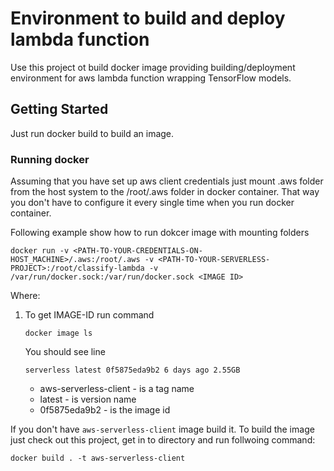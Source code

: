 # Environment to build and deploy lambda function 

Use this project ot build docker image providing building/deployment
environment for aws lambda function wrapping TensorFlow models.

## Getting Started

Just run docker build to build an image.

### Running docker

Assuming that you have set up aws client credentials just mount .aws folder
from the host system to the /root/.aws folder in docker container. That
way you don't have to configure it every single time when you run docker
container.

Following example show how to run dokcer image with mounting folders 

```
docker run -v <PATH-TO-YOUR-CREDENTIALS-ON-HOST_MACHINE>/.aws:/root/.aws -v <PATH-TO-YOUR-SERVERLESS-PROJECT>:/root/classify-lambda -v /var/run/docker.sock:/var/run/docker.sock <IMAGE ID>
```

Where:

1. To get IMAGE-ID run command 
   
   ```docker image ls```
   
   You should see line 
   
   ```serverless latest 0f5875eda9b2 6 days ago 2.55GB```
   
   - aws-serverless-client - is a tag name
   - latest - is version name
   - 0f5875eda9b2 - is the image id
   
If you don't have `aws-serverless-client` image build it.
To build the image just check out this project, get in to directory and run
follwoing command: 

```docker build . -t aws-serverless-client```  
   